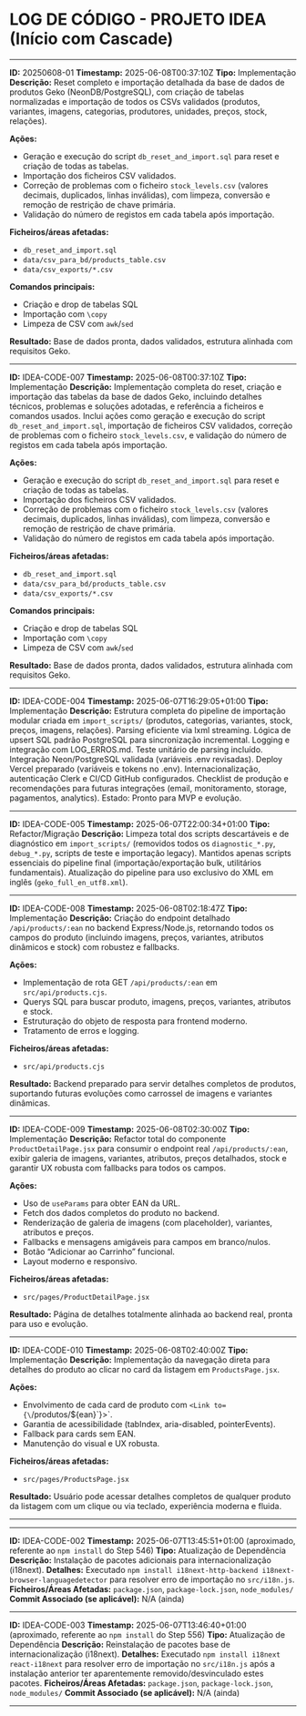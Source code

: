 # LOG DE CÓDIGO - PROJETO IDEA (Início com Cascade)

---
**ID:** 20250608-01
**Timestamp:** 2025-06-08T00:37:10Z
**Tipo:** Implementação
**Descrição:**
Reset completo e importação detalhada da base de dados de produtos Geko (NeonDB/PostgreSQL), com criação de tabelas normalizadas e importação de todos os CSVs validados (produtos, variantes, imagens, categorias, produtores, unidades, preços, stock, relações).

**Ações:**
- Geração e execução do script `db_reset_and_import.sql` para reset e criação de todas as tabelas.
- Importação dos ficheiros CSV validados.
- Correção de problemas com o ficheiro `stock_levels.csv` (valores decimais, duplicados, linhas inválidas), com limpeza, conversão e remoção de restrição de chave primária.
- Validação do número de registos em cada tabela após importação.

**Ficheiros/áreas afetadas:**
- `db_reset_and_import.sql`
- `data/csv_para_bd/products_table.csv`
- `data/csv_exports/*.csv`

**Comandos principais:**
- Criação e drop de tabelas SQL
- Importação com `\copy`
- Limpeza de CSV com `awk`/`sed`

**Resultado:**
Base de dados pronta, dados validados, estrutura alinhada com requisitos Geko.

---
**ID:** IDEA-CODE-007
**Timestamp:** 2025-06-08T00:37:10Z
**Tipo:** Implementação
**Descrição:** Implementação completa do reset, criação e importação das tabelas da base de dados Geko, incluindo detalhes técnicos, problemas e soluções adotadas, e referência a ficheiros e comandos usados. Inclui ações como geração e execução do script `db_reset_and_import.sql`, importação de ficheiros CSV validados, correção de problemas com o ficheiro `stock_levels.csv`, e validação do número de registos em cada tabela após importação.

**Ações:**
- Geração e execução do script `db_reset_and_import.sql` para reset e criação de todas as tabelas.
- Importação dos ficheiros CSV validados.
- Correção de problemas com o ficheiro `stock_levels.csv` (valores decimais, duplicados, linhas inválidas), com limpeza, conversão e remoção de restrição de chave primária.
- Validação do número de registos em cada tabela após importação.

**Ficheiros/áreas afetadas:**
- `db_reset_and_import.sql`
- `data/csv_para_bd/products_table.csv`
- `data/csv_exports/*.csv`

**Comandos principais:**
- Criação e drop de tabelas SQL
- Importação com `\copy`
- Limpeza de CSV com `awk`/`sed`

**Resultado:**
Base de dados pronta, dados validados, estrutura alinhada com requisitos Geko.

---
**ID:** IDEA-CODE-004
**Timestamp:** 2025-06-07T16:29:05+01:00
**Tipo:** Implementação
**Descrição:** Estrutura completa do pipeline de importação modular criada em `import_scripts/` (produtos, categorias, variantes, stock, preços, imagens, relações). Parsing eficiente via lxml streaming. Lógica de upsert SQL padrão PostgreSQL para sincronização incremental. Logging e integração com LOG_ERROS.md. Teste unitário de parsing incluído. Integração Neon/PostgreSQL validada (variáveis .env revisadas). Deploy Vercel preparado (variáveis e tokens no .env). Internacionalização, autenticação Clerk e CI/CD GitHub configurados. Checklist de produção e recomendações para futuras integrações (email, monitoramento, storage, pagamentos, analytics). Estado: Pronto para MVP e evolução.

---
**ID:** IDEA-CODE-005
**Timestamp:** 2025-06-07T22:00:34+01:00
**Tipo:** Refactor/Migração
**Descrição:** Limpeza total dos scripts descartáveis e de diagnóstico em `import_scripts/` (removidos todos os `diagnostic_*.py`, `debug_*.py`, scripts de teste e importação legacy). Mantidos apenas scripts essenciais do pipeline final (importação/exportação bulk, utilitários fundamentais). Atualização do pipeline para uso exclusivo do XML em inglês (`geko_full_en_utf8.xml`).

---
**ID:** IDEA-CODE-008
**Timestamp:** 2025-06-08T02:18:47Z
**Tipo:** Implementação
**Descrição:** Criação do endpoint detalhado `/api/products/:ean` no backend Express/Node.js, retornando todos os campos do produto (incluindo imagens, preços, variantes, atributos dinâmicos e stock) com robustez e fallbacks.

**Ações:**
- Implementação de rota GET `/api/products/:ean` em `src/api/products.cjs`.
- Querys SQL para buscar produto, imagens, preços, variantes, atributos e stock.
- Estruturação do objeto de resposta para frontend moderno.
- Tratamento de erros e logging.

**Ficheiros/áreas afetadas:**
- `src/api/products.cjs`

**Resultado:**
Backend preparado para servir detalhes completos de produtos, suportando futuras evoluções como carrossel de imagens e variantes dinâmicas.

---
**ID:** IDEA-CODE-009
**Timestamp:** 2025-06-08T02:30:00Z
**Tipo:** Implementação
**Descrição:** Refactor total do componente `ProductDetailPage.jsx` para consumir o endpoint real `/api/products/:ean`, exibir galeria de imagens, variantes, atributos, preços detalhados, stock e garantir UX robusta com fallbacks para todos os campos.

**Ações:**
- Uso de `useParams` para obter EAN da URL.
- Fetch dos dados completos do produto no backend.
- Renderização de galeria de imagens (com placeholder), variantes, atributos e preços.
- Fallbacks e mensagens amigáveis para campos em branco/nulos.
- Botão “Adicionar ao Carrinho” funcional.
- Layout moderno e responsivo.

**Ficheiros/áreas afetadas:**
- `src/pages/ProductDetailPage.jsx`

**Resultado:**
Página de detalhes totalmente alinhada ao backend real, pronta para uso e evolução.

---
**ID:** IDEA-CODE-010
**Timestamp:** 2025-06-08T02:40:00Z
**Tipo:** Implementação
**Descrição:** Implementação da navegação direta para detalhes do produto ao clicar no card da listagem em `ProductsPage.jsx`.

**Ações:**
- Envolvimento de cada card de produto com `<Link to={\`/produtos/${ean}\`}>`.
- Garantia de acessibilidade (tabIndex, aria-disabled, pointerEvents).
- Fallback para cards sem EAN.
- Manutenção do visual e UX robusta.

**Ficheiros/áreas afetadas:**
- `src/pages/ProductsPage.jsx`

**Resultado:**
Usuário pode acessar detalhes completos de qualquer produto da listagem com um clique ou via teclado, experiência moderna e fluida.

---

---
**ID:** IDEA-CODE-002
**Timestamp:** 2025-06-07T13:45:51+01:00 (aproximado, referente ao `npm install` do Step 546)
**Tipo:** Atualização de Dependência
**Descrição:** Instalação de pacotes adicionais para internacionalização (i18next).
**Detalhes:** Executado `npm install i18next-http-backend i18next-browser-languagedetector` para resolver erro de importação no `src/i18n.js`.
**Ficheiros/Áreas Afetadas:** `package.json`, `package-lock.json`, `node_modules/`
**Commit Associado (se aplicável):** N/A (ainda)

---
**ID:** IDEA-CODE-003
**Timestamp:** 2025-06-07T13:46:40+01:00 (aproximado, referente ao `npm install` do Step 556)
**Tipo:** Atualização de Dependência
**Descrição:** Reinstalação de pacotes base de internacionalização (i18next).
**Detalhes:** Executado `npm install i18next react-i18next` para resolver erro de importação no `src/i18n.js` após a instalação anterior ter aparentemente removido/desvinculado estes pacotes.
**Ficheiros/Áreas Afetadas:** `package.json`, `package-lock.json`, `node_modules/`
**Commit Associado (se aplicável):** N/A (ainda)

---
